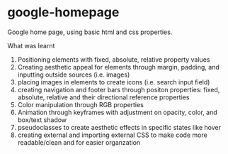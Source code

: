 # google-homepage

Google home page, using basic html and css properties.

What was learnt
1. Positioning elements with fixed, absolute, relative property values 
2. Creating aesthetic appeal for elements through margin, padding, and inputting outside sources (i.e. images)
3. placing images in elements to create icons (i.e. search input field)
4. creating navigation and footer bars through positon properties: fixed, absolute, relative and their directional reference properties
5. Color manipulation through RGB properties
6. Animation through keyframes with adjustment on opacity, color, and box/text shadow 
7. pseudoclasses to create aesthetic effects in specific states like hover
8. creating external and importing external CSS to make code more readable/clean and for easier organzation
